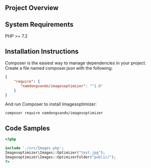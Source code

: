 ## Project Overview
## System Requirements
PHP >= 7.2
## Installation Instructions
Composer is the easiest way to manage dependencies in your project. Create a file named composer.json with the following:
```json
{
    "require": {
       "namdongvando/imagesoptimizer": "^1.0"
    }
}
```
And run Composer to install Imagesoptimizer:

```bash
composer require namdongvando/imagesoptimizer
```

## Code Samples

```php
<?php

include './src/Images.php';
Imagesoptimizer\Images::Optimizer("test.jpg");
Imagesoptimizer\Images::OptimizerFolder("public/");
?>
```
